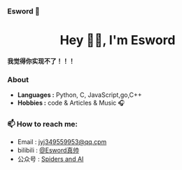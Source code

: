 ### Esword 👋

<h1 align="center"> Hey 👋🏽, I'm Esword </h1>

#### 我觉得你实现不了！！！
### About

-  **Languages :** Python, C, JavaScript,go,C++
-  **Hobbies :** code & Articles & Music :headphones:

### 📫 How to reach me:
- Email : jyj349559953@qq.cpm
- bilibili : [@Esword真帅](https://space.bilibili.com/481314897)
- 公众号 : [Spiders and AI](https://github.com/Ajian-jyj/Ajian-jyj/blob/main/data/%E5%BE%AE%E4%BF%A1%E5%85%AC%E4%BC%97%E5%8F%B7.png)
<!--
**Ajian-jyj/Ajian-jyj** is a ✨ _special_ ✨ repository because its `README.md` (this file) appears on your GitHub profile.
Here are some ideas to get you started:

- 🔭 I’m currently working on ...
- 🌱 I’m currently learning ...
- 👯 I’m looking to collaborate on ...
- 🤔 I’m looking for help with ...
- 💬 Ask me about ...
- 📫 How to reach me: ...
- 😄 Pronouns: ...
- ⚡ Fun fact: ...
-->
